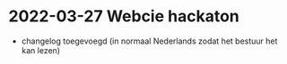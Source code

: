 # 2022-03-27 Webcie hackaton
- changelog toegevoegd (in normaal Nederlands zodat het bestuur het kan lezen)
